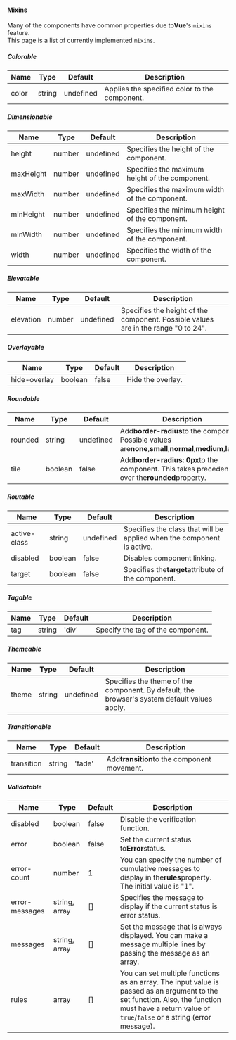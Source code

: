 #### Mixins

Many of the components have common properties due to**Vue**'s `mixins` feature.<br />This page is a list of currently implemented `mixins`.

##### Colorable

|Name|Type|Default|Description|
|----|----|-------|-----------|
|color|string|undefined|Applies the specified color to the component.|

##### Dimensionable

|Name|Type|Default|Description|
|----|----|-------|-----------|
|height|number|undefined|Specifies the height of the component.|
|maxHeight|number|undefined|Specifies the maximum height of the component.|
|maxWidth|number|undefined|Specifies the maximum width of the component.|
|minHeight|number|undefined|Specifies the minimum height of the component.|
|minWidth|number|undefined|Specifies the minimum width of the component.|
|width|number|undefined|Specifies the width of the component.|

##### Elevatable

|Name|Type|Default|Description|
|----|----|-------|-----------|
|elevation|number|undefined|Specifies the height of the component. Possible values are in the range "0 to 24".|

##### Overlayable

|Name|Type|Default|Description|
|----|----|-------|-----------|
|hide-overlay|boolean|false|Hide the overlay.|

##### Roundable

|Name|Type|Default|Description|
|----|----|-------|-----------|
|rounded|string|undefined|Add**border-radius**to the component. Possible values are**none**,**small**,**normal**,**medium**,**large**.|
|tile|boolean|false|Add**border-radius: 0px**to the component. This takes precedence over the**rounded**property.|

##### Routable

|Name|Type|Default|Description|
|----|----|-------|-----------|
|active-class|string|undefined|Specifies the class that will be applied when the component is active.|
|disabled|boolean|false|Disables component linking.|
|target|boolean|false|Specifies the**target**attribute of the component.|

##### Tagable

|Name|Type|Default|Description|
|----|----|-------|-----------|
|tag|string|'div'|Specify the tag of the component.|

##### Themeable

|Name|Type|Default|Description|
|----|----|-------|-----------|
|theme|string|undefined|Specifies the theme of the component. By default, the browser's system default values apply.|

##### Transitionable

|Name|Type|Default|Description|
|----|----|-------|-----------|
|transition|string|'fade'|Add**transition**to the component movement.|

##### Validatable

|Name|Type|Default|Description|
|----|----|-------|-----------|
|disabled|boolean|false|Disable the verification function.|
|error|boolean|false|Set the current status to**Error**status.|
|error-count|number|1|You can specify the number of cumulative messages to display in the**rules**property. The initial value is "1".|
|error-messages|string, array|[]|Specifies the message to display if the current status is error status.|
|messages|string, array|[]|Set the message that is always displayed. You can make a message multiple lines by passing the message as an array.|
|rules|array|[]|You can set multiple functions as an array. The input value is passed as an argument to the set function. Also, the function must have a return value of `true`/`false` or a string (error message).|